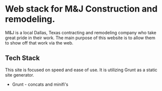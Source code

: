 Web stack for M&J Construction and remodeling.
================

M&J is a local Dallas, Texas contracting and remodeling company who take great pride in their work. The main purpose of this website is to allow them to show off that work via the web.


## Tech Stack

This site is focused on speed and ease of use. It is utilizing Grunt as a static site generator.

* Grunt - concats and minifi's

